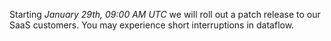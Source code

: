 Starting *January 29th, 09:00 AM UTC* we will roll out a patch release to our SaaS customers. You may experience short interruptions in dataflow.
